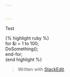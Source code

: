 ```yaml
---


---
```


<p>Test</p>
<p>{% highlight ruby %}<br>
for &amp;i = 1 to 100;<br>
DoSomething();<br>
end-for;<br>
{end highlight %}</p>
<blockquote>
<p>Written with <a href="https://stackedit.io/">StackEdit</a>.</p>
</blockquote>

